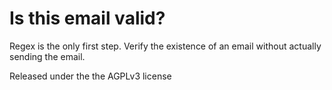 # Is this email valid?
Regex is the only first step. Verify the existence of an email without actually sending the email.

Released under the the AGPLv3 license
